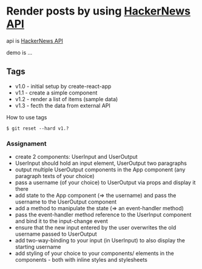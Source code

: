 # Render posts by using [HackerNews API](https://hn.algolia.com/api/v1/search?query=redux)

api is [HackerNews API](https://github.com/HackerNews/API)

demo is ... 

## Tags
* v1.0 - initial setup by create-react-app
* v1.1 - create a simple component
* v1.2 - render a list of items (sample data)
* v1.3 - fecth the data from external API

How to use tags
```
$ git reset --hard v1.?
```

### Assignament
* create 2 components: UserInput and UserOutput
* UserInput should hold an input element, UserOutput two paragraphs
* output multiple UserOutput components in the App component (any paragraph texts of your choice)
* pass a username (of your choice) to UserOutput via props and display it there
* add state to the App component (=> the username) and pass the username to the UserOutput component
* add a method to manipulate the state (=> an event-handler method)
* pass the event-handler method reference to the UserInput component and bind it to the input-change event
* ensure that the new input entered by the user overwrites the old username passed to UserOutput
* add two-way-binding to your input (in UserInput) to also display the starting username
* add styling of your choice to your components/ elements in the components - both with inline styles and stylesheets
